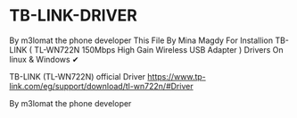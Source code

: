 # TB-LINK-DRIVER
By m3lomat the phone developer
This File By Mina Magdy For Installion TB-LINK ( TL-WN722N 150Mbps High Gain Wireless USB Adapter ) Drivers On linux & Windows ✔



TB-LINK (TL-WN722N) official Driver https://www.tp-link.com/eg/support/download/tl-wn722n/#Driver

By m3lomat the phone developer
